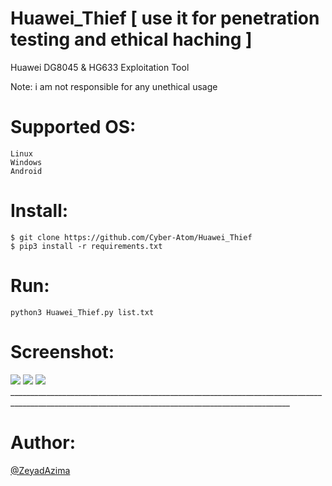 # Huawei_Thief [ use it for penetration testing and ethical haching ]
Huawei DG8045 &amp; HG633 Exploitation Tool

Note: i am not responsible for any unethical usage

# Supported OS:
```
Linux
Windows
Android
```

# Install:
```
$ git clone https://github.com/Cyber-Atom/Huawei_Thief
$ pip3 install -r requirements.txt
```

# Run:
```
python3 Huawei_Thief.py list.txt
```

# Screenshot:
<img src="https://i.ibb.co/v1Y7kKs/Huawei-Thief.png"/>

<img src="https://i.ibb.co/fSZYHSL/Fire-Shot-Capture-003-DG8045-Home-Gateway-DG8045-197-45-105-79.png"/>

<img src="https://i.ibb.co/fSZYHSL/Fire-Shot-Capture-003-DG8045-Home-Gateway-DG8045-197-45-105-79.png"/>
____________________________________________________________________________________________________________________________________________________

# Author:
<a href="https://www.facebook.com/elkingzeyad.azeem">@ZeyadAzima</a>
         
